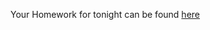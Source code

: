 Your Homework for tonight can be found [here](https://github.com/ga-dc/wdidc5_project4#tuesday-hw-26-may)

